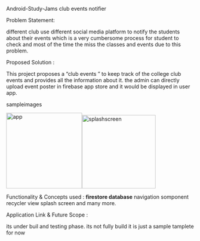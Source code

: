 Android-Study-Jams
club events notifier

Problem Statement:

different club use different social media platform to notify the students about their events which is a very cumbersome process for student to check and most of the time the miss the classes and events due to this problem.

Proposed Solution :

This project proposes a “club events ” to keep track of the college club events and provides all the information about it.
the admin can directly upload event poster in firebase app store and it would be displayed in user app.

sampleimages


<img width="203" alt="app" src="https://user-images.githubusercontent.com/94797459/149672369-520a4966-d1f1-494e-bbab-a9977bd3007e.png"><img width="197" alt="splashscreen" src="https://user-images.githubusercontent.com/94797459/149672381-8657c8bb-0ca3-487e-b9f7-c2246449449c.png">


Functionality & Concepts used :
**firestore database**
navigation somponent
recycler view
splash screen
and many more.


Application Link & Future Scope :

its under buil and testing phase.
its not fully build it is just a sample tamplete for now
